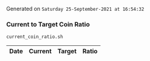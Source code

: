 Generated on `Saturday 25-September-2021 at 16:54:32`

### Current to Target Coin Ratio
`current_coin_ratio.sh`

Date|Current|Target|Ratio
---|---|---|---
